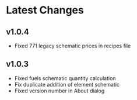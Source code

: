 # Latest Changes

## v1.0.4
- Fixed 771 legacy schematic prices in recipes file

## v1.0.3
- Fixed fuels schematic quantity calculation
- Fix duplicate addition of element schematic
- Fixed version number in About dialog
